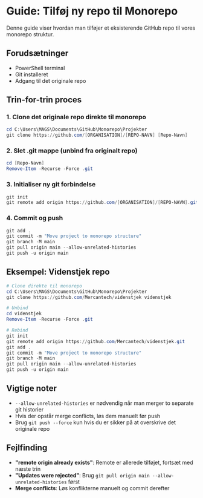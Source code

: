 # Guide: Tilføj ny repo til Monorepo

Denne guide viser hvordan man tilføjer et eksisterende GitHub repo til vores monorepo struktur.

## Forudsætninger
- PowerShell terminal
- Git installeret
- Adgang til det originale repo

## Trin-for-trin proces

### 1. Clone det originale repo direkte til monorepo
```powershell
cd C:\Users\MAGS\Documents\GitHub\Monorepo\Projekter
git clone https://github.com/[ORGANISATION]/[REPO-NAVN] [Repo-Navn]
```

### 2. Slet .git mappe (unbind fra originalt repo)
```powershell
cd [Repo-Navn]
Remove-Item -Recurse -Force .git
```

### 3. Initialiser ny git forbindelse
```powershell
git init
git remote add origin https://github.com/[ORGANISATION]/[REPO-NAVN].git
```

### 4. Commit og push
```powershell
git add .
git commit -m "Move project to monorepo structure"
git branch -M main
git pull origin main --allow-unrelated-histories
git push -u origin main
```

## Eksempel: Videnstjek repo
```powershell
# Clone direkte til monorepo
cd C:\Users\MAGS\Documents\GitHub\Monorepo\Projekter
git clone https://github.com/Mercantech/videnstjek videnstjek

# Unbind
cd videnstjek
Remove-Item -Recurse -Force .git

# Rebind
git init
git remote add origin https://github.com/Mercantech/videnstjek.git
git add .
git commit -m "Move project to monorepo structure"
git branch -M main
git pull origin main --allow-unrelated-histories
git push -u origin main
```

## Vigtige noter
- `--allow-unrelated-histories` er nødvendig når man merger to separate git historier
- Hvis der opstår merge conflicts, løs dem manuelt før push
- Brug `git push --force` kun hvis du er sikker på at overskrive det originale repo

## Fejlfinding
- **"remote origin already exists"**: Remote er allerede tilføjet, fortsæt med næste trin
- **"Updates were rejected"**: Brug `git pull origin main --allow-unrelated-histories` først
- **Merge conflicts**: Løs konflikterne manuelt og commit derefter
